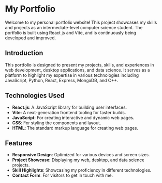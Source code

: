 # My Portfolio

Welcome to my personal portfolio website! This project showcases my skills and projects as an intermediate-level computer science student. The portfolio is built using React.js and Vite, and is continuously being developed and improved.

## Introduction

This portfolio is designed to present my projects, skills, and experiences in web development, desktop applications, and data science. It serves as a platform to highlight my expertise in various technologies including JavaScript, Python, React, Express, MongoDB, and C++.

## Technologies Used

- **React.js**: A JavaScript library for building user interfaces.
- **Vite**: A next-generation frontend tooling for faster builds.
- **JavaScript**: For creating interactive and dynamic web pages.
- **CSS**: For styling the components and layout.
- **HTML**: The standard markup language for creating web pages.

## Features

- **Responsive Design**: Optimized for various devices and screen sizes.
- **Project Showcase**: Displaying my web, desktop, and data science projects.
- **Skill Highlights**: Showcasing my proficiency in different technologies.
- **Contact Form**: For visitors to get in touch with me.


